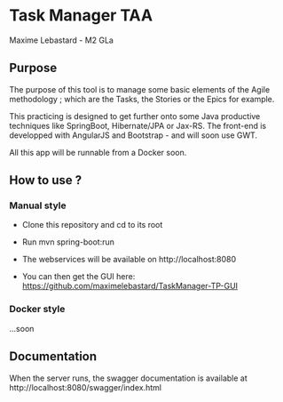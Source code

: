 # Task Manager TAA
Maxime Lebastard - M2 GLa

## Purpose
The purpose of this tool is to manage some basic elements of the Agile methodology ; which are the Tasks, the Stories or the Epics for example.

This practicing is designed to get further onto some Java productive techniques like SpringBoot, Hibernate/JPA or Jax-RS. The front-end is developped with AngularJS and Bootstrap - and will soon use GWT.

All this app will be runnable from a Docker soon.

## How to use ?

### Manual style

* Clone this repository and cd to its root
* Run mvn spring-boot:run
* The webservices will be available on http://localhost:8080

* You can then get the GUI here: https://github.com/maximelebastard/TaskManager-TP-GUI

### Docker style

...soon

## Documentation

When the server runs, the swagger documentation is available at http://localhost:8080/swagger/index.html